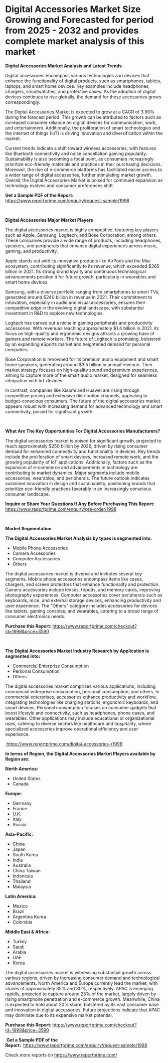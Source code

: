 <p><h1>Digital Accessories Market Size Growing and Forecasted for period from 2025 - 2032 and provides complete market analysis of this market</h1></p><p><strong>Digital Accessories Market Analysis and Latest Trends</strong></p>
<p><p>Digital accessories encompass various technologies and devices that enhance the functionality of digital products, such as smartphones, tablets, laptops, and smart home devices. Key examples include headphones, chargers, smartwatches, and protective cases. As the adoption of digital devices continues to rise globally, the demand for these accessories grows correspondingly.</p><p>The Digital Accessories Market is expected to grow at a CAGR of 3.90% during the forecast period. This growth can be attributed to factors such as increased consumer reliance on digital devices for communication, work, and entertainment. Additionally, the proliferation of smart technologies and the internet of things (IoT) is driving innovation and diversification within the market.</p><p>Current trends indicate a shift toward wireless accessories, with features like Bluetooth connectivity and noise cancellation gaining popularity. Sustainability is also becoming a focal point, as consumers increasingly prioritize eco-friendly materials and practices in their purchasing decisions. Moreover, the rise of e-commerce platforms has facilitated easier access to a wider range of digital accessories, further stimulating market growth. Overall, the Digital Accessories Market is poised for continued expansion as technology evolves and consumer preferences shift.</p></p>
<p><strong>Get a Sample PDF of the Report:&nbsp;</strong> <a href="https://www.reportprime.com/enquiry/request-sample/1998?utm_campaign=3213&utm_medium=2&utm_source=Github&utm_content=ia&utm_term=18032025&utm_id=digital-accessories">https://www.reportprime.com/enquiry/request-sample/1998</a></p>
<p>&nbsp;</p>
<p><strong>Digital Accessories Major Market Players</strong></p>
<p><p>The digital accessories market is highly competitive, featuring key players such as Apple, Samsung, Logitech, and Bose Corporation, among others. These companies provide a wide range of products, including headphones, speakers, and peripherals that enhance digital experiences across music, gaming, and productivity.</p><p>Apple stands out with its innovative products like AirPods and the Mac ecosystem, contributing significantly to its revenue, which exceeded $365 billion in 2021. Its strong brand loyalty and continuous technological advancements position it for future growth, particularly in wearables and smart home devices.</p><p>Samsung, with a diverse portfolio ranging from smartphones to smart TVs, generated around $240 billion in revenue in 2021. Their commitment to innovation, especially in audio and visual accessories, ensures their competitive edge in the evolving digital landscape, with substantial investment in R&D to explore new technologies.</p><p>Logitech has carved out a niche in gaming peripherals and productivity accessories. With revenues reaching approximately $1.4 billion in 2021, its focus on high-quality and ergonomic designs attracts a growing base of gamers and remote workers. The future of Logitech is promising, bolstered by an expanding eSports market and heightened demand for personal computers.</p><p>Bose Corporation is renowned for its premium audio equipment and smart home speakers, generating around $3.5 billion in annual revenue. Their market strategy focuses on high-quality sound and premium experiences, aiming to capture more of the smart audio market, designed for seamless integration with IoT devices.</p><p>In contrast, companies like Xiaomi and Huawei are rising through competitive pricing and extensive distribution channels, appealing to budget-conscious consumers. The future of the digital accessories market appears robust with increasing demand for advanced technology and smart connectivity, poised for significant growth.</p></p>
<p>&nbsp;</p>
<p><strong>What Are The Key Opportunities For Digital Accessories Manufacturers?</strong></p>
<p><p>The digital accessories market is poised for significant growth, projected to reach approximately $250 billion by 2026, driven by rising consumer demand for enhanced connectivity and functionality in devices. Key trends include the proliferation of smart devices, increased remote work, and the growing popularity of IoT applications. Additionally, factors such as the expansion of e-commerce and advancements in technology are contributing to market dynamics. Major segments include mobile accessories, wearables, and peripherals. The future outlook indicates sustained innovation in design and sustainability, positioning brands that prioritize eco-friendly practices favorably in an increasingly conscious consumer landscape.</p></p>
<p><strong>Inquire or Share Your Questions If Any Before Purchasing This Report:</strong> <a href="https://www.reportprime.com/enquiry/pre-order/1998?utm_campaign=3213&utm_medium=2&utm_source=Github&utm_content=ia&utm_term=18032025&utm_id=digital-accessories">https://www.reportprime.com/enquiry/pre-order/1998</a></p>
<p>&nbsp;</p>
<p><strong>Market Segmentation</strong></p>
<p><strong>The Digital Accessories Market Analysis by types is segmented into:</strong></p>
<p><ul><li>Mobile Phone Accessories</li><li>Camera Accessories</li><li>Computer Accessories</li><li>Others</li></ul></p>
<p><p>The digital accessories market is diverse and includes several key segments. Mobile phone accessories encompass items like cases, chargers, and screen protectors that enhance functionality and protection. Camera accessories include lenses, tripods, and memory cards, improving photography experiences. Computer accessories cover peripherals such as keyboards, mice, and external storage devices, enhancing productivity and user experience. The "Others" category includes accessories for devices like tablets, gaming consoles, and wearables, catering to a broad range of consumer electronics needs.</p></p>
<p><strong>Purchase this Report:&nbsp;</strong><a href="https://www.reportprime.com/checkout?id=1998&price=3590&utm_campaign=3213&utm_medium=2&utm_source=Github&utm_content=ia&utm_term=18032025&utm_id=digital-accessories">https://www.reportprime.com/checkout?id=1998&price=3590</a></p>
<p>&nbsp;</p>
<p><strong>The Digital Accessories Market Industry Research by Application is segmented into:</strong></p>
<p><ul><li>Commercial Enterprise Consumption</li><li>Personal Consumption</li><li>Others</li></ul></p>
<p><p>The digital accessories market comprises various applications, including commercial enterprise consumption, personal consumption, and others. In commercial enterprises, accessories enhance productivity and workflow, integrating technologies like charging stations, ergonomic keyboards, and smart devices. Personal consumption focuses on consumer gadgets that boost lifestyle and connectivity, such as headphones, phone cases, and wearables. Other applications may include educational or organizational uses, catering to diverse sectors like healthcare and hospitality, where specialized accessories improve operational efficiency and user experience.</p></p>
<p><a href="https://www.reportprime.com/digital-accessories-r1998?utm_campaign=3213&utm_medium=2&utm_source=Github&utm_content=ia&utm_term=18032025&utm_id=digital-accessories">&nbsp;https://www.reportprime.com/digital-accessories-r1998</a></p>
<p><strong>In terms of Region, the Digital Accessories Market Players available by Region are:</strong></p>
<p>
    <p> <strong> North America: </strong>
        <ul>
            <li>United States</li>
            <li>Canada</li>
        </ul>
        </p> 
    <p> <strong> Europe: </strong>
        <ul>
            <li>Germany</li>
            <li>France</li>
            <li>U.K.</li>
            <li>Italy</li>
            <li>Russia</li>
        </ul>
        </p> 
    <p> <strong> Asia-Pacific: </strong>
        <ul>
            <li>China</li>
            <li>Japan</li>
            <li>South Korea</li>
            <li>India</li>
            <li>Australia</li>
            <li>China Taiwan</li>
            <li>Indonesia</li>
            <li>Thailand</li>
            <li>Malaysia</li>
        </ul>
        </p> 
    <p> <strong> Latin America: </strong>
        <ul>
            <li>Mexico</li>
            <li>Brazil</li>
            <li>Argentina Korea</li>
            <li>Colombia</li>
        </ul>
        </p> 
    <p> <strong> Middle East & Africa: </strong>
        <ul>
            <li>Turkey</li>
            <li>Saudi</li>
            <li>Arabia</li>
            <li>UAE</li>
            <li>Korea</li>
        </ul>
    </p>
    </p>
<p><p>The digital accessories market is witnessing substantial growth across various regions, driven by increasing consumer demand and technological advancements. North America and Europe currently lead the market, with shares of approximately 35% and 30%, respectively. APAC is emerging rapidly, projected to capture around 25% of the market, largely driven by rising smartphone penetration and e-commerce growth. Meanwhile, China is expected to hold about 20% share, bolstered by its vast consumer base and innovation in digital accessories. Future projections indicate that APAC may dominate due to its expansive market potential.</p></p>
<p><strong>Purchase this Report: </strong><a href="https://www.reportprime.com/checkout?id=1998&price=3590&utm_campaign=3213&utm_medium=2&utm_source=Github&utm_content=ia&utm_term=18032025&utm_id=digital-accessories">https://www.reportprime.com/checkout?id=1998&price=3590</a></p>
<p>&nbsp;<strong>Get a Sample PDF of the Report:&nbsp;&nbsp;</strong><a href="https://www.reportprime.com/enquiry/request-sample/1998?utm_campaign=3213&utm_medium=2&utm_source=Github&utm_content=ia&utm_term=18032025&utm_id=digital-accessories">https://www.reportprime.com/enquiry/request-sample/1998</a></p>
<p><strong></strong></p>
<p>Check more reports on <a href="https://www.reportprime.com/?utm_campaign=3213&utm_medium=2&utm_source=Github&utm_content=ia&utm_term=18032025&utm_id=digital-accessories">https://www.reportprime.com/</a></p>